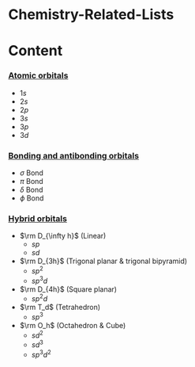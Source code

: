 # Chemistry-Related-Lists

# Content
### **[Atomic orbitals](https://github.com/Jatro-Tao/Chemistry-Collections/blob/main/Atomic%20orbitals/Atomic-orbitals.md)**
- $1s$
- $2s$
- $2p$
- $3s$
- $3p$
- $3d$
### **[Bonding and antibonding orbitals](https://github.com/Jatro-Tao/Chemistry-Related-Lists/blob/main/Bond%20orbitals/Bond-orbitals.md)** <!--Files are in Bond orbitals-->
- $\sigma$ Bond
- $\pi$ Bond
- $\delta$ Bond
- $\phi$ Bond
### **[Hybrid orbitals](https://github.com/Jatro-Tao/Chemistry-Collections/blob/main/Hybrid%20orbitals/Hybrid-orbitals.md)**
- $\rm D_{\infty h}$ (Linear)
  - $sp$
  - $sd$
- $\rm D_{3h}$ (Trigonal planar & trigonal bipyramid)
  - $sp^2$
  - $sp^3d$
- $\rm D_{4h}$ (Square planar)
  - $sp^2d$
- $\rm T_d$ (Tetrahedron)
  - $sp^3$
- $\rm O_h$ (Octahedron & Cube)
  - $sd^2$
  - $sd^3$
  - $sp^3d^2$
